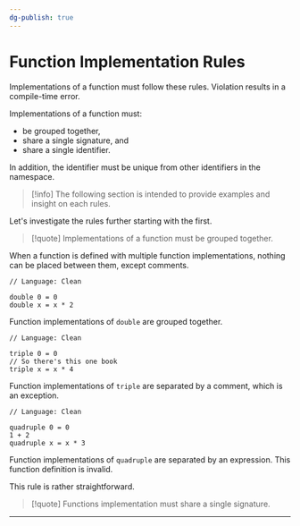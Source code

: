 ```yaml
---
dg-publish: true
---
```


# Function Implementation Rules

Implementations of a function must follow these rules.
Violation results in a compile-time error.

Implementations of a function must:
- be grouped together,
- share a single signature, and
- share a single identifier.

In addition, the identifier must be unique from other identifiers in the namespace.

> [!info]
> The following section is intended to provide examples and insight on each rules.

Let's investigate the rules further starting with the first.

> [!quote]
> Implementations of a function must be grouped together.

When a function is defined with multiple function implementations, nothing can be placed between them, except comments.

```Clean
// Language: Clean

double 0 = 0
double x = x * 2
```

Function implementations of `double` are grouped together.

```Clean
// Language: Clean

triple 0 = 0
// So there's this one book
triple x = x * 4
```

Function implementations of `triple` are separated by a comment, which is an exception.

```Clean
// Language: Clean

quadruple 0 = 0
1 + 2
quadruple x = x * 3
```

Function implementations of `quadruple` are separated by an expression.
This function definition is invalid.

This rule is rather straightforward.

> [!quote]
> Functions implementation must share a single signature.




---